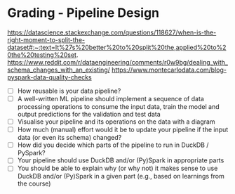 # Grading - Pipeline Design

https://datascience.stackexchange.com/questions/118627/when-is-the-right-moment-to-split-the-dataset#:~:text=It%27s%20better%20to%20split%20the,applied%20to%20the%20testing%20set.
https://www.reddit.com/r/dataengineering/comments/r0w9bg/dealing_with_schema_changes_with_an_existing/
https://www.montecarlodata.com/blog-pyspark-data-quality-checks


- [ ] How reusable is your data pipeline?
- [ ] A well-written ML pipeline should implement a sequence of data processing
operations to consume the input data, train the model
and output predictions for the validation and test data
- [ ] Visualise your pipeline and its operations on the data with a diagram
- [ ] How much (manual) effort would it be to update your pipeline
if the input data (or even its schema) changed?
- [ ] How did you decide which parts of the pipeline to run in DuckDB / PySpark?
- [ ] Your pipeline should use DuckDB and/or (Py)Spark in appropriate parts
- [ ] You should be able to explain why (or why not) it makes sense to use DuckDB
and/or (Py)Spark in a given part (e.g., based on learnings from the course)
